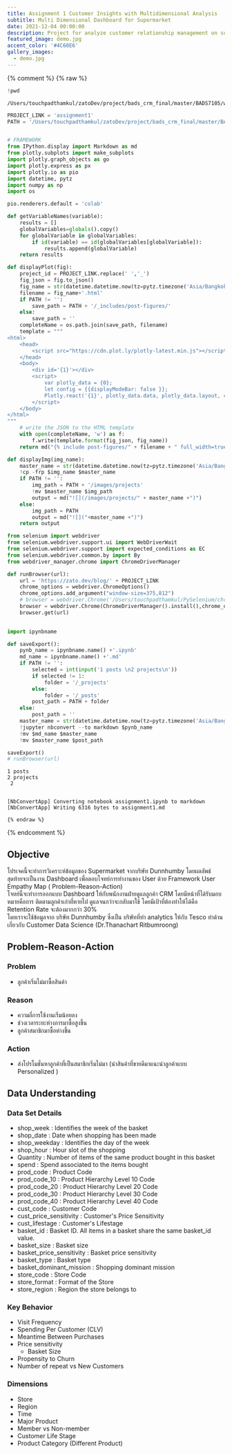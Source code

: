 ```yaml
---
title: Assignment 1 Customer Insights with Multidimensional Analysis
subtitle: Multi Dimensional Dashboard for Supermarket
date: 2021-12-04 00:00:00
description: Project for analyze customer relationship management on supermarket by User Empathy Map.
featured_image: demo.jpg
accent_color: '#4C60E6'
gallery_images:
  - demo.jpg
---
```

{% comment %}
    {% raw %}

```python
!pwd
```

    /Users/touchpadthamkul/zatoDev/project/bads_crm_final/master/BADS7105/writing



```python
PROJECT_LINK = 'assignment1'
PATH = '/Users/touchpadthamkul/zatoDev/project/bads_crm_final/master/BADS7105'


# FRAMEWORK
from IPython.display import Markdown as md
from plotly.subplots import make_subplots
import plotly.graph_objects as go
import plotly.express as px
import plotly.io as pio
import datetime, pytz
import numpy as np
import os

pio.renderers.default = 'colab'

def getVariableNames(variable):
    results = []
    globalVariables=globals().copy()
    for globalVariable in globalVariables:
        if id(variable) == id(globalVariables[globalVariable]):
            results.append(globalVariable)
    return results

def displayPlot(fig):
    project_id = PROJECT_LINK.replace(' ','_')
    fig_json = fig.to_json()
    fig_name = str(datetime.datetime.now(tz=pytz.timezone('Asia/Bangkok')).date())+'-'+project_id+'_'+getVariableNames(fig)[0]
    filename = fig_name+'.html'
    if PATH != '':
        save_path = PATH + '/_includes/post-figures/'
    else:
        save_path = ''
    completeName = os.path.join(save_path, filename)
    template = """
<html>
    <head>
        <script src="https://cdn.plot.ly/plotly-latest.min.js"></script>
    </head>
    <body>
        <div id='{1}'></div>
        <script>
            var plotly_data = {0};
            let config = {{displayModeBar: false }};
            Plotly.react('{1}', plotly_data.data, plotly_data.layout, config);
        </script>
    </body>
</html>
"""
    # write the JSON to the HTML template
    with open(completeName, 'w') as f:
        f.write(template.format(fig_json, fig_name))
    return md("{% include post-figures/" + filename + " full_width=true %}")

def displayImg(img_name):
    master_name = str(datetime.datetime.now(tz=pytz.timezone('Asia/Bangkok')).date()) + '-' + PROJECT_LINK + '-' + img_name
    !cp -frp $img_name $master_name
    if PATH != '':     
        img_path = PATH + '/images/projects'
        !mv $master_name $img_path
        output = md("![](/images/projects/" + master_name +")")        
    else:
        img_path = PATH
        output = md("![]("+master_name +")")
    return output

from selenium import webdriver
from selenium.webdriver.support.ui import WebDriverWait
from selenium.webdriver.support import expected_conditions as EC
from selenium.webdriver.common.by import By
from webdriver_manager.chrome import ChromeDriverManager

def runBrowser(url):
    url = 'https://zato.dev/blog/' + PROJECT_LINK
    chrome_options = webdriver.ChromeOptions()
    chrome_options.add_argument("window-size=375,812")
    # browser = webdriver.Chrome('/Users/touchpadthamkul/PySelenium/chromedriver', chrome_options=chrome_options)
    browser = webdriver.Chrome(ChromeDriverManager().install(),chrome_options=chrome_options)
    browser.get(url)

    
import ipynbname

def saveExport():        
    pynb_name = ipynbname.name() +'.ipynb'
    md_name = ipynbname.name() +'.md'
    if PATH != '':
        selected = int(input('1 posts \n2 projects\n'))
        if selected != 1:
            folder = '/_projects'
        else:
            folder = '/_posts'
        post_path = PATH + folder
    else:
        post_path = ''
    master_name = str(datetime.datetime.now(tz=pytz.timezone('Asia/Bangkok')).date()) + '-' + PROJECT_LINK + '.md'
    !jupyter nbconvert --to markdown $pynb_name
    !mv $md_name $master_name
    !mv $master_name $post_path

saveExport()
# runBrowser(url)
```

    1 posts 
    2 projects
     2


    [NbConvertApp] Converting notebook assignment1.ipynb to markdown
    [NbConvertApp] Writing 6316 bytes to assignment1.md

    {% endraw %}
{% endcomment %}
##  Objective

โปรเจคนี้จะทำการวิเคราะห์ข้อมูลของ Supermarket จากบริษัท Dunnhumby โดยผลลัพธ์สุดท้ายจะเป็นงาน Dashboard เพื่อตอบโจทย์การทำงานของ User ด้วย Framework User Empathy Map ( Problem-Reason-Action) <br>
โจทย์นี้จะทำการออกแบบ Dashboard ให้กับพนักงานฝ่ายดูแลลูกค้า CRM โดยมีหน้าที่ได้รับมอบหมายคือการ ติดตามลูกค้าเก่าที่หายไป ดูแลจนกว่าจะกลับมาใช้ โดยมีเป้าที่ต้องทำให้ได้คือ Retention Rate จะต้องมากกว่า 30% <br>
โดยเราจะใช้ข้อมูลจาก บริษัท Dunnhumby ซึ่งเป็น บริษัทที่ทำ analytics ให้กับ Tesco ทำด้านเกี่ยวกับ Customer Data Science (Dr.Thanachart Ritbumroong)

## Problem-Reason-Action

### Problem

- ลูกค้าเริ่มไม่มาซื้อสินค้า

### Reason

- ความถี่การใช้งานเริ่มน้อยลง
- ช่วงเวลาระยะห่างการมาซื้อสูงขึ้น
- ลูกค้าสมาชิกมาซื้อห่างขึ้น

### Action

- ส่งโปรโมชั่นหาลูกค้าที่เป็นสมาชิกเริ่มไม่มา (นำสินค้าที่ขายดีมาแนะนำลูกค้าแบบ Personalized )

## Data Understanding

### Data Set Details

- shop_week : Identifies the week of the basket
- shop_date : Date when shopping has been made
- shop_weekday : Identifies the day of the week
- shop_hour : Hour slot of the shopping
- Quantity : Number of items of the same product bought in this basket
- spend : Spend associated to the items bought
- prod_code : Product Code
- prod_code_10 : Product Hierarchy Level 10 Code
- prod_code_20 : Product Hierarchy Level 20 Code
- prod_code_30 : Product Hierarchy Level 30 Code
- prod_code_40 : Product Hierarchy Level 40 Code
- cust_code : Customer Code
- cust_price_sensitivity : Customer's Price Sensitivity
- cust_lifestage : Customer's Lifestage
- basket_id : Basket ID. All items in a basket share the same basket_id value.
- basket_size : Basket size
- basket_price_sensitivity : Basket price sensitivity
- basket_type : Basket type
- basket_dominant_mission : Shopping dominant mission
- store_code : Store Code
- store_format : Format of the Store
- store_region : Region the store belongs to

### Key Behavior

- Visit Frequency
- Spending Per Customer (CLV)
- Meantime Between Purchases
- Price sensitivity
    - Basket Size
- Propensity to Churn
- Number of repeat vs New Customers

### Dimensions

- Store
- Region
- Time
- Major Product
- Member vs Non-member
- Customer Life Stage
- Product Category (Different Product)
